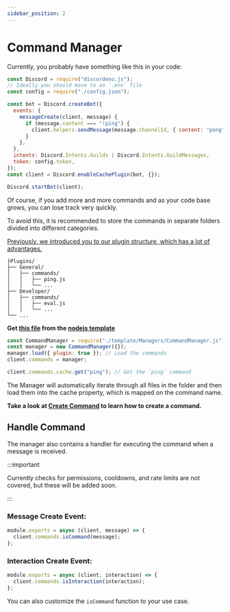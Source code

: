 ```yaml
---
sidebar_position: 2
---
```


# Command Manager

Currently, you probably have something like this in your code:

```js
const Discord = require("discordeno.js");
// Ideally you should move to an `.env` file
const config = require("./config.json");

const bot = Discord.createBot({
  events: {
    messageCreate(client, message) {
      if (message.content === "!ping") {
        client.helpers.sendMessage(message.channelId, { content: "pong" });
      }
    },
  },
  intents: Discord.Intents.Guilds | Discord.Intents.GuildMessages,
  token: config.token,
});
const client = Discord.enableCachePlugin(bot, {});

Discord.startBot(client);
```

Of course, if you add more and more commands and as your code base grows, you can lose track very quickly.

To avoid this, it is recommended to store the commands in separate folders divided into different categories.

[Previously, we introduced you to our plugin structure, which has a lot of advantages.](../design.md)

```root
├Plugins/
├── General/
│   ├── commands/
│   │   ├── ping.js
│   │   └── ...
├── Developer/
│   ├── commands/
│   │   ├── eval.js
│   │   └── ...
└── ...
```

**Get [this file](https://github.com/discordeno/discordeno/tree/main/template/nodejs/Managers/CommandManager.js) from
the [nodejs template](https://github.com/discordeno/discordeno/tree/main/template)**

```js
const CommandManager = require("./template/Managers/CommandManager.js");
const manager = new CommandManager({});
manager.load({ plugin: true }); // Load the commands
client.commands = manager;

client.commands.cache.get("ping"); // Get the `ping` command
```

The Manager will automatically iterate through all files in the folder and then load them into the cache property, which
is mapped on the command name.

**Take a look at [Create Command](./create-command.md) to learn how to create a command.**

## Handle Command

The manager also contains a handler for executing the command when a message is received.

:::important

Currently checks for permissions, cooldowns, and rate limits are not covered, but these will be added soon.

:::

### Message Create Event:

```js
module.exports = async (client, message) => {
  client.commands.isCommand(message);
};
```

### Interaction Create Event:

```js
module.exports = async (client, interaction) => {
  client.commands.isInteraction(interaction);
};
```

You can also customize the `isCommand` function to your use case.

